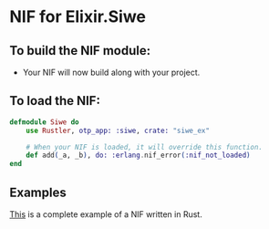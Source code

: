 # NIF for Elixir.Siwe

## To build the NIF module:

- Your NIF will now build along with your project.

## To load the NIF:

```elixir
defmodule Siwe do
    use Rustler, otp_app: :siwe, crate: "siwe_ex"

    # When your NIF is loaded, it will override this function.
    def add(_a, _b), do: :erlang.nif_error(:nif_not_loaded)
end
```

## Examples

[This](https://github.com/hansihe/NifIo) is a complete example of a NIF written in Rust.
